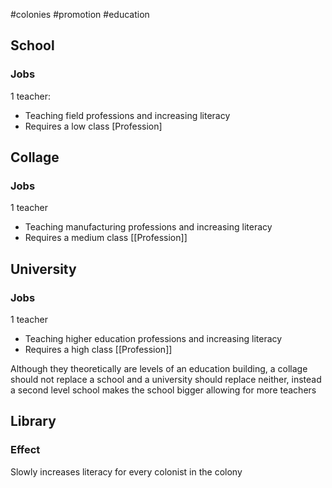 #colonies #promotion #education

## School
### Jobs
1 teacher:
- Teaching field professions and increasing literacy
- Requires a low class [Profession]
## Collage
### Jobs
1 teacher
- Teaching manufacturing professions and increasing literacy
- Requires a medium class [[Profession]]
## University
### Jobs
1 teacher
- Teaching higher education professions and increasing literacy
- Requires a high class [[Profession]]

Although they theoretically are levels of an education building, a collage should not replace a school and a university should replace neither, instead a second level school makes the school bigger allowing for more teachers


## Library
### Effect
Slowly increases literacy for every colonist in the colony
